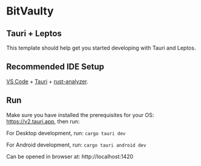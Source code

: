 # BitVaulty

## Tauri + Leptos

This template should help get you started developing with Tauri and Leptos.

## Recommended IDE Setup

[VS Code](https://code.visualstudio.com/) + [Tauri](https://marketplace.visualstudio.com/items?itemName=tauri-apps.tauri-vscode) + [rust-analyzer](https://marketplace.visualstudio.com/items?itemName=rust-lang.rust-analyzer).

## Run

Make sure you have installed the prerequisites for your OS: https://v2.tauri.app, then run:

For Desktop development, run:
`cargo tauri dev`

For Android development, run:
`cargo tauri android dev`

Can be opened in browser at: http://localhost:1420
